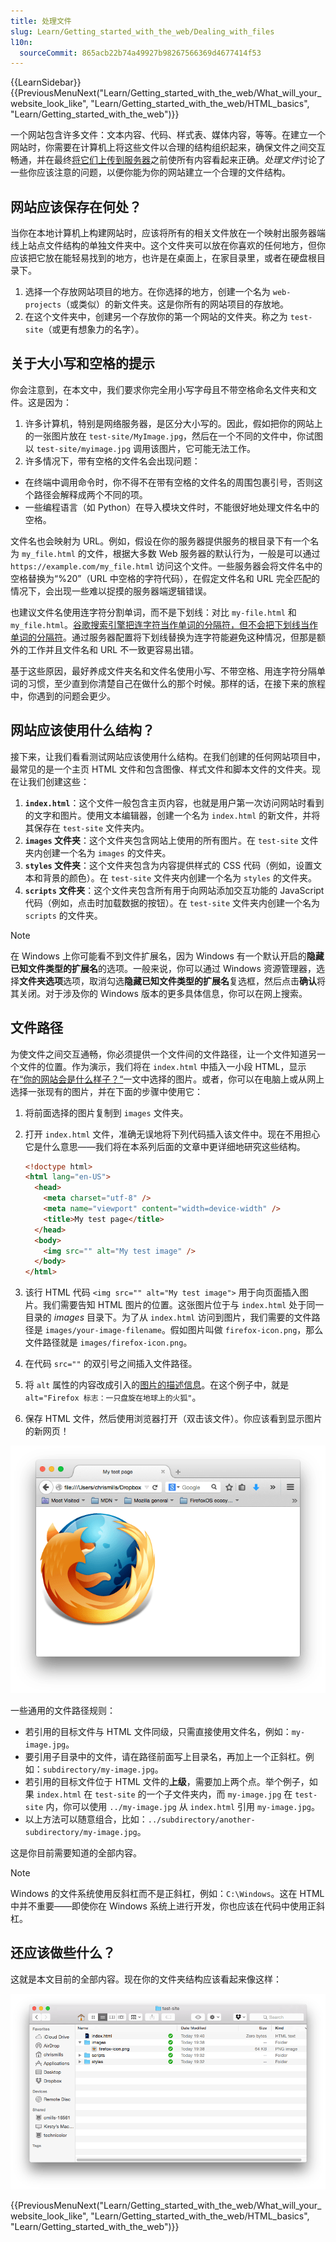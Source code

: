 ```yaml
---
title: 处理文件
slug: Learn/Getting_started_with_the_web/Dealing_with_files
l10n:
  sourceCommit: 865acb22b74a49927b98267566369d4677414f53
---
```


{{LearnSidebar}}{{PreviousMenuNext("Learn/Getting_started_with_the_web/What_will_your_website_look_like", "Learn/Getting_started_with_the_web/HTML_basics", "Learn/Getting_started_with_the_web")}}

一个网站包含许多文件：文本内容、代码、样式表、媒体内容，等等。在建立一个网站时，你需要在计算机上将这些文件以合理的结构组织起来，确保文件之间交互畅通，并在最终[将它们上传到服务器](/zh-CN/docs/Learn/Getting_started_with_the_web/Publishing_your_website)之前使所有内容看起来正确。*处理文件*讨论了一些你应该注意的问题，以便你能为你的网站建立一个合理的文件结构。

## 网站应该保存在何处？

当你在本地计算机上构建网站时，应该将所有的相关文件放在一个映射出服务器端线上站点文件结构的单独文件夹中。这个文件夹可以放在你喜欢的任何地方，但你应该把它放在能轻易找到的地方，也许是在桌面上，在家目录里，或者在硬盘根目录下。

1. 选择一个存放网站项目的地方。在你选择的地方，创建一个名为 `web-projects`（或类似）的新文件夹。这是你所有的网站项目的存放地。
2. 在这个文件夹中，创建另一个存放你的第一个网站的文件夹。称之为 `test-site`（或更有想象力的名字）。

## 关于大小写和空格的提示

你会注意到，在本文中，我们要求你完全用小写字母且不带空格命名文件夹和文件。这是因为：

1. 许多计算机，特别是网络服务器，是区分大小写的。因此，假如把你的网站上的一张图片放在 `test-site/MyImage.jpg`，然后在一个不同的文件中，你试图以 `test-site/myimage.jpg` 调用该图片，它可能无法工作。
2. 许多情况下，带有空格的文件名会出现问题：

- 在终端中调用命令时，你不得不在带有空格的文件名的周围包裹引号，否则这个路径会解释成两个不同的项。
- 一些编程语言（如 Python）在导入模块文件时，不能很好地处理文件名中的空格。

文件名也会映射为 URL。例如，假设在你的服务器提供服务的根目录下有一个名为 `my_file.html` 的文件，根据大多数 Web 服务器的默认行为，一般是可以通过 `https://example.com/my_file.html` 访问这个文件。一些服务器会将文件名中的空格替换为“%20”（URL 中空格的字符代码），在假定文件名和 URL 完全匹配的情况下，会出现一些难以捉摸的服务器端逻辑错误。

也建议文件名使用连字符分割单词，而不是下划线：对比 `my-file.html` 和 `my_file.html`。[谷歌搜索引擎把连字符当作单词的分隔符，但不会把下划线当作单词的分隔符](https://developers.google.com/search/docs/crawling-indexing/url-structure)。通过服务器配置将下划线替换为连字符能避免这种情况，但那是额外的工作并且文件名和 URL 不一致更容易出错。

基于这些原因，最好养成文件夹名和文件名使用小写、不带空格、用连字符分隔单词的习惯，至少直到你清楚自己在做什么的那个时候。那样的话，在接下来的旅程中，你遇到的问题会更少。

## 网站应该使用什么结构？

接下来，让我们看看测试网站应该使用什么结构。在我们创建的任何网站项目中，最常见的是一个主页 HTML 文件和包含图像、样式文件和脚本文件的文件夹。现在让我们创建这些：

1. **`index.html`**：这个文件一般包含主页内容，也就是用户第一次访问网站时看到的文字和图片。使用文本编辑器，创建一个名为 `index.html` 的新文件，并将其保存在 `test-site` 文件夹内。
2. **`images` 文件夹**：这个文件夹包含网站上使用的所有图片。在 `test-site` 文件夹内创建一个名为 `images` 的文件夹。
3. **`styles` 文件夹**：这个文件夹包含为内容提供样式的 CSS 代码（例如，设置文本和背景的颜色）。在 `test-site` 文件夹内创建一个名为 `styles` 的文件夹。
4. **`scripts` 文件夹**：这个文件夹包含所有用于向网站添加交互功能的 JavaScript 代码（例如，点击时加载数据的按钮）。在 `test-site` 文件夹内创建一个名为 `scripts` 的文件夹。

> [!NOTE]
> 在 Windows 上你可能看不到文件扩展名，因为 Windows 有一个默认开启的**隐藏已知文件类型的扩展名**的选项。一般来说，你可以通过 Windows 资源管理器，选择**文件夹选项**选项，取消勾选**隐藏已知文件类型的扩展名**复选框，然后点击**确认**将其关闭。对于涉及你的 Windows 版本的更多具体信息，你可以在网上搜索。

## 文件路径

为使文件之间交互通畅，你必须提供一个文件间的文件路径，让一个文件知道另一个文件的位置。作为演示，我们将在 `index.html` 中插入一小段 HTML，显示在[“你的网站会是什么样子？“](/zh-CN/docs/Learn/Getting_started_with_the_web/What_will_your_website_look_like)一文中选择的图片。或者，你可以在电脑上或从网上选择一张现有的图片，并在下面的步骤中使用它：

1. 将前面选择的图片复制到 `images` 文件夹。
2. 打开 `index.html` 文件，准确无误地将下列代码插入该文件中。现在不用担心它是什么意思——我们将在本系列后面的文章中更详细地研究这些结构。

   ```html
   <!doctype html>
   <html lang="en-US">
     <head>
       <meta charset="utf-8" />
       <meta name="viewport" content="width=device-width" />
       <title>My test page</title>
     </head>
     <body>
       <img src="" alt="My test image" />
     </body>
   </html>
   ```

3. 该行 HTML 代码 `<img src="" alt="My test image">` 用于向页面插入图片。我们需要告知 HTML 图片的位置。这张图片位于与 `index.html` 处于同一目录的 _images_ 目录下。为了从 `index.html` 访问到图片，我们需要的文件路径是 `images/your-image-filename`。假如图片叫做 `firefox-icon.png`，那么文件路径就是 `images/firefox-icon.png`。
4. 在代码 `src=""` 的双引号之间插入文件路径。
5. 将 `alt` 属性的内容改成引入的[图片的描述信息](/zh-CN/docs/Web/HTML/Element/img#使用有实际意义的备用描述)。在这个例子中，就是 `alt="Firefox 标志：一只盘旋在地球上的火狐"`。
6. 保存 HTML 文件，然后使用浏览器打开（双击该文件）。你应该看到显示图片的新网页！

![一张只显示 firefox 标志的基础网站的截图——一只盘旋在地球上的火狐](website-screenshot.png)

一些通用的文件路径规则：

- 若引用的目标文件与 HTML 文件同级，只需直接使用文件名，例如：`my-image.jpg`。
- 要引用子目录中的文件，请在路径前面写上目录名，再加上一个正斜杠。例如：`subdirectory/my-image.jpg`。
- 若引用的目标文件位于 HTML 文件的**上级**，需要加上两个点。举个例子，如果 `index.html` 在 `test-site` 的一个子文件夹内，而 `my-image.jpg` 在 `test-site` 内，你可以使用 `../my-image.jpg` 从 `index.html` 引用 `my-image.jpg`。
- 以上方法可以随意组合，比如：`../subdirectory/another-subdirectory/my-image.jpg`。

这是你目前需要知道的全部内容。

> [!NOTE]
> Windows 的文件系统使用反斜杠而不是正斜杠，例如：`C:\Windows`。这在 HTML 中并不重要——即使你在 Windows 系统上进行开发，你也应该在代码中使用正斜杠。

## 还应该做些什么？

这就是本文目前的全部内容。现在你的文件夹结构应该看起来像这样：

![macOS 访达中的文件结构，包含：有一张图片的 images 文件夹，空的 scripts 和 styles 文件夹和一个 index.html 文件](file-structure.png)

{{PreviousMenuNext("Learn/Getting_started_with_the_web/What_will_your_website_look_like", "Learn/Getting_started_with_the_web/HTML_basics", "Learn/Getting_started_with_the_web")}}
